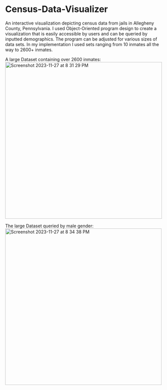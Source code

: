 # Census-Data-Visualizer
An interactive visualization depicting census data from jails in Allegheny County, Pennsylvania.
I used Object-Oriented program design to create a visualization that is easily accessible by users 
and can be queried by inputted demographics. The program can be adjusted for various sizes of data sets. In my implementation I used sets ranging from 10 inmates all the way to 2600+ inmates.

A large Dataset containing over 2600 inmates:
<img width="501" alt="Screenshot 2023-11-27 at 8 31 29 PM" src="https://github.com/jacobsinclair/JailCensusData-Visualizer/assets/134180713/174f76c8-25e1-462b-9561-720af2f4c4e2">


The large Dataset queried by male gender:
<img width="500" alt="Screenshot 2023-11-27 at 8 34 38 PM" src="https://github.com/jacobsinclair/JailCensusData-Visualizer/assets/134180713/cc78a90b-bd75-4f0d-9ea4-da0c24ba97cb">
